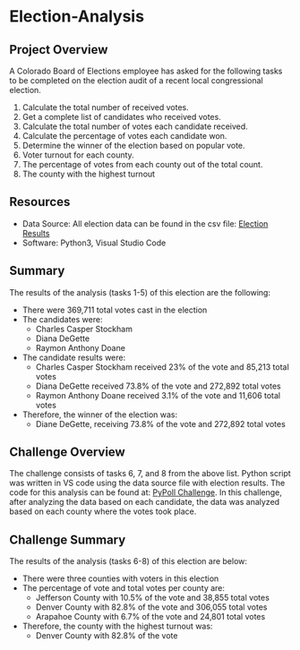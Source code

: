 # Election-Analysis

## Project Overview
A Colorado Board of Elections employee has asked for the following tasks to be completed on the election audit of a recent local congressional election.

1. Calculate the total number of received votes.
2. Get a complete list of candidates who received votes.
3. Calculate the total number of votes each candidate received.
4. Calculate the percentage of votes each candidate won.
5. Determine the winner of the election based on popular vote.
6. Voter turnout for each county.
7. The percentage of votes from each county out of the total count.
8. The county with the highest turnout


## Resources
- Data Source: All election data can be found in the csv file: [Election Results](https://github.com/kmaluccio/election-analysis/blob/main/Resources/election_results.csv)
- Software: Python3, Visual Studio Code

## Summary
The results of the analysis (tasks 1-5) of this election are the following:

- There were 369,711 total votes cast in the election
- The candidates were:
	- Charles Casper Stockham
	- Diana DeGette
	- Raymon Anthony Doane
- The candidate results were:
	- Charles Casper Stockham received 23% of the vote and 85,213 total votes
	- Diana DeGette received 73.8% of the vote and 272,892 total votes
	- Raymon Anthony Doane received 3.1% of the vote and 11,606 total votes
- Therefore, the winner of the election was:
	- Diane DeGette, receiving 73.8% of the vote and 272,892 total votes

## Challenge Overview
The challenge consists of tasks 6, 7, and 8 from the above list. Python script was written in VS code using the data source file with election results. The code for this analysis can be found at: [PyPoll Challenge](https://github.com/kmaluccio/election-analysis/blob/main/PyPoll_Challenge.py). In this challenge, after analyzing the data based on each candidate, the data was analyzed based on each county where the votes took place.

## Challenge Summary
The results of the analysis (tasks 6-8) of this election are below:
- There were three counties with voters in this election
- The percentage of vote and total votes per county are:
	- Jefferson County with 10.5% of the vote and 38,855 total votes
	- Denver County with 82.8% of the vote and 306,055 total votes
	- Arapahoe County with 6.7% of the vote and 24,801 total votes
- Therefore, the county with the highest turnout was:
	- Denver County with 82.8% of the vote


